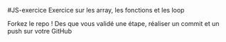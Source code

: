 #JS-exercice
Exercice sur les array, les fonctions et les loop

Forkez le repo !
Des que vous validé une étape, réaliser un commit et un push sur votre GitHub
